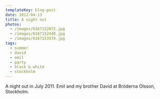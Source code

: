 ```yaml
---
templateKey: blog-post
date: 2012-04-13
title: A night out
photos:
  - /images/6167152072.jpg
  - /images/6167152448.jpg
  - /images/6167153574.jpg
tags:
  - summer
  - david
  - emil
  - party
  - black & white
  - stockholm
---
```


A night out in July 2011. Emil and my brother David at Bröderna Olsson, Stockholm.
